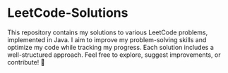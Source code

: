 # LeetCode-Solutions
This repository contains my solutions to various LeetCode problems, implemented in Java. I aim to improve my problem-solving skills and optimize my code while tracking my progress. Each solution includes a well-structured approach.  Feel free to explore, suggest improvements, or contribute! 🚀
